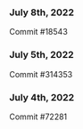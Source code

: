 ### July 8th, 2022

Commit #18543

### July 5th, 2022

Commit #314353


### July 4th, 2022

Commit #72281
